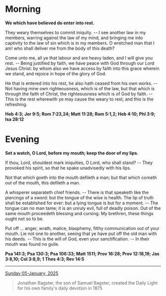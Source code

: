 # Morning

**We which have believed do enter into rest.**
 
They weary themselves to commit iniquity. -- I see another law in my members, warring against the law of my mind, and bringing me into captivity to the law of sin which is in my members. O wretched man that I am! who shall deliver me from the body of this death?
 
Come unto me, all ye that labour and are heavy laden, and I will give you rest. -- Being justified by faith, we have peace with God through our Lord Jesus Christ: by whom also we have access by faith into this grace wherein we stand, and rejoice in hope of the glory of God.
 
He that is entered into his rest, he also hath ceased from his own works. -- Not having mine own righteousness, which is of the law, but that which is through the faith of Christ, the righteousness which is of God by faith. -- This is the rest wherewith ye may cause the weary to rest; and this is the refreshing.  

**Heb 4:3; Jer 9:5; Rom 7:23,24; Matt 11:28; Rom 5:1,2; Heb 4:10; Phl 3:9; Isa 28:12**

# Evening

**Set a watch, O Lord, before my mouth; keep the door of my lips.**
 
If thou, Lord, shouldest mark iniquities, O Lord, who shall stand? -- They provoked his spirit, so that he spake unadvisedly with his lips.
 
Not that which goeth into the mouth defileth a man; but that which cometh out of the mouth, this defileth a man.
 
A whisperer separateth chief friends. -- There is that speaketh like the piercings of a sword: but the tongue of the wise is health. The lip of truth shall be established for ever: but a lying tongue is but for a moment. -- The tongue can no man tame; it is an unruly evil, full of deadly poison. Out of the same mouth proceedeth blessing and cursing. My brethren, these things ought not so to be.
 
Put off ... anger, wrath, malice, blasphemy, filthy communication out of your mouth. Lie not one to another, seeing that ye have put off the old man with his deeds. -- This is the will of God, even your sanctiflcation. -- In their mouth was found no guile.  

**Psa 141:3; Psa 130:3; Psa 106:33; Matt 1511; Prov 16:28; Prov 12:18,19; Jas 3:8,10; Col 3:8,9; 1 Thes 4:3; Rev 14:5**

---

[Sunday 05-January, 2025](https://t.me/s/daily_light)

> Jonathan Bagster, the son of Samuel Bagster, created the Daily Light for his own family's daily devotion in 1875

